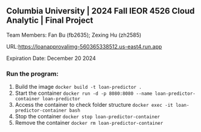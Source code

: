 ## Columbia University | 2024 Fall IEOR 4526 Cloud Analytic | Final Project
Team Members: Fan Bu (fb2635); Zexing Hu (zh2585)

URL:https://loanapprovalimg-560365338512.us-east4.run.app

Expiration Date: December 20 2024

### Run the program:
1. Build the image
```docker build -t loan-predictor .```
2. Start the container
```docker run -d -p 8080:8080 --name loan-predictor-container loan-predictor```
3. Access the container to check folder structure
```docker exec -it loan-predictor-container bash```
4. Stop the container
```docker stop loan-predictor-container```
5. Remove the container
```docker rm loan-predictor-container```




